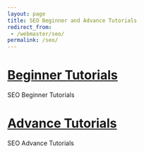 ```yaml
---
layout: page
title: SEO Beginner and Advance Tutorials
redirect_from:
 - /webmaster/seo/
permalink: /seo/
---
```

<div class="square">
    <h1><a href="/seo/beginner/">Beginner Tutorials</a></h1>
	<p> SEO Beginner Tutorials </p>
</div>
<div class="square">
    <h1><a href="/seo/advance/">Advance Tutorials</a></h1>
	<p> SEO Advance Tutorials </p>
</div>
